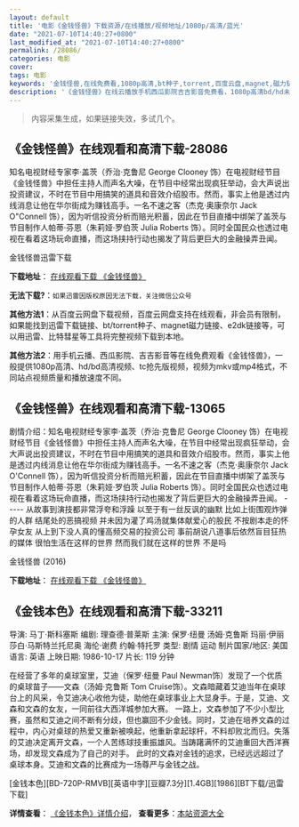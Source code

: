 ```yaml
---
layout: default
title: '电影《金钱怪兽》下载资源/在线播放/视频地址/1080p/高清/蓝光'
date: "2021-07-10T14:40:27+0800"
last_modified_at: "2021-07-10T14:40:27+0800"
permalink: /28086/
categories: 电影
cover:
tags: 电影
keywords: '金钱怪兽,在线免费看,1080p高清,bt种子,torrent,百度云盘,magnet,磁力链,迅雷下载资源'
description: '《金钱怪兽》在线云播放手机西瓜影院吉吉影音免费看，1080p高清bd/hd未删减完整版和tc抢先枪版，mkv/mp4格式，附带bt/torrent种子、magnet/磁力链、百度云盘、网盘资源迅雷下载链接'
---
```


>内容采集生成，如果链接失效，多试几个。


## 《金钱怪兽》在线观看和高清下载-28086

知名电视财经专家李·盖茨（乔治·克鲁尼 George Clooney 饰）在电视财经节目《金钱怪兽》中担任主持人而声名大噪，在节目中经常出现疯狂举动，会大声说出投资建议，不时在节目中用搞笑的道具和音效介绍股市。然而，事实上他是透过内线消息让他在华尔街成为赚钱高手。一名不速之客（杰克·奥康奈尔 Jack O"Connell 饰），因为听信投资分析而赔光积蓄，因此在节目直播中绑架了盖茨与节目制作人帕蒂·芬恩（朱莉娅·罗伯茨 Julia Roberts 饰）。同时全国民众也透过电视在看着这场玩命直播，而这场挟持行动也揭发了背后更巨大的金融操弄丑闻。


金钱怪兽迅雷下载

**下载地址**： [在线观看下载 《金钱怪兽》](https://www.993dy.com//vod-detail-id-17416.html) 


**无法下载?**：`如果迅雷因版权原因无法下载，关注微信公众号 `

**其他方法1**：从百度云网盘下载视频，百度云网盘支持在线观看，非会员有限制，如果能找到迅雷下载链接、bt/torrent种子、magnet磁力链接、e2dk链接等，可以用迅雷、比特彗星等工具将完整视频下载到本地。

**其他方法2**：用手机云播、西瓜影院、吉吉影音等在线免费观看《金钱怪兽》，一般提供1080p高清、hd/bd高清视频、tc抢先版视频，视频为mkv或mp4格式，不同站点视频质量和播放速度不同。


## 《金钱怪兽》在线观看和高清下载-13065

剧情介绍：知名电视财经专家李·盖茨（乔治·克鲁尼 George Clooney 饰）在电视财经节目《金钱怪兽》中担任主持人而声名大噪，在节目中经常出现疯狂举动，会大声说出投资建议，不时在节目中用搞笑的道具和音效介绍股市。然而，事实上他是透过内线消息让他在华尔街成为赚钱高手。一名不速之客（杰克·奥康奈尔 Jack O'Connell 饰），因为听信投资分析而赔光积蓄，因此在节目直播中绑架了盖茨与节目制作人帕蒂·芬恩（朱莉娅·罗伯茨 Julia Roberts 饰）。同时全国民众也透过电视在看着这场玩命直播，而这场挟持行动也揭发了背后更巨大的金融操弄丑闻。 ----- 从故事到演技都非常浮夸和浮躁 以至于有一丝反讽的幽默 比如上街围观炸弹的人群 结尾处的恶搞视频 并未因为灌了鸡汤就集体献爱心的股民 不按剧本走的怀孕女友 从上到下没人真的懂高频交易的投资公司 事前胡说八道事后依然盲目狂热的媒体 很怕生活在这样的世界 然而我们就在这样的世界 不是吗


金钱怪兽 (2016)

**下载地址**： [在线观看下载 《金钱怪兽》](https://www.btbtdy.me/btdy/dy6117.html) 


## 《金钱本色》在线观看和高清下载-33211

导演: 马丁·斯科塞斯 编剧: 理查德·普莱斯 主演: 保罗·纽曼 汤姆·克鲁斯 玛丽·伊丽莎白·马斯特兰托尼奥 海伦·谢费 约翰·特托罗 类型: 剧情 运动 制片国家/地区: 美国 语言: 英语 上映日期: 1986-10-17 片长: 119 分钟

在经营了多年的桌球室里，艾迪（保罗·纽曼 Paul Newman饰）发现了一个优质的桌球苗子——文森（汤姆·克鲁斯 Tom Cruise饰）。文森暗藏着艾迪当年在桌球台上的风采，令艾迪决心收他为徒，助他在桌球事业上大显身手。于是，艾迪、文森和文森的女友，一同前往大西洋城参加大赛。 一路上，文森参加了不少小型比赛，虽然和艾迪之间不断有分歧，但也赢回不少金钱。同时，艾迪在培养文森的过程中，内心对桌球的热爱又重新被唤起，他重新拿起球杆，不料却败北而归。失落的艾迪决定离开文森，一个人苦练球技重振雄风。当踌躇满怀的艾迪重回大西洋赛场，却发现文森成为了自己的对手。 此时的文森对金钱的追求，已经远远超过了桌球本身。艾迪和文森的比赛成为一场尊严与金钱之战。


[金钱本色][BD-720P-RMVB][英语中字][豆瓣7.3分][1.4GB][1986][BT下载/迅雷下载]

**详情查看**： [《金钱本色》详情介绍](/movie/33211/)， **查看更多**：[本站资源大全](/movie/t/all/)

